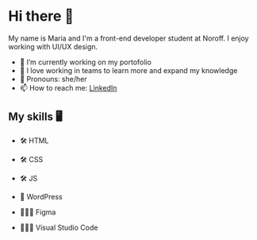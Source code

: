 # Hi there 👋

My name is Maria and I'm a front-end developer student at Noroff. I enjoy working with UI/UX design.

- 🌸 I’m currently working on my portofolio 
- 👯 I love working in teams to learn more and expand my knowledge 
- 🌈 Pronouns: she/her
- 📫 How to reach me: [LinkedIn](https://www.linkedin.com/in/maria-jaroszewska-94a63b241/)


## My skills 🖥️

- 🛠️ HTML
- 🛠️ CSS
- 🛠️ JS

- 📝 WordPress
- 👩🏻‍🎨 Figma
- 👩🏻‍💻 Visual Studio Code

<!--
**mariajaro/mariajaro** is a ✨ _special_ ✨ repository because its `README.md` (this file) appears on your GitHub profile.

